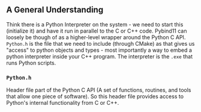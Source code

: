 ## A General Understanding
Think there is a Python Interpreter on the system - we need to start this (initialize it) and have it run in parallel to the C or C++ code. 
Pybind11 can loosely be though of as a higher-level wrapper around the Python C API. 
`Python.h` is the file that we need to include (through CMake) as that gives us "access" to python objects and types - most importantly a way to embed a python interpreter inside your C++ program. 
The interpreter is the `.exe` that runs Python scripts. 



### `Python.h`
Header file part of the Python C API (A set of functions, routines, and tools that allow one piece of software). 
So this header file provides access to Python's internal functionality from C or C++. 

